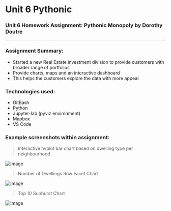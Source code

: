 # Unit 6 Pythonic

### Unit 6 Homework Assignment: Pythonic Monopoly by Dorothy Doutre
---
### Assignment Summary:
- Started a new Real Estate investment division to provide customers with broader range of portfolios
- Provide charts, maps and an interactive dashboard 
- This helps the customers explore the data with more appeal

### Technologies used:
- GitBash
- Python
- Jupyter-lab (pyviz environment)
- Mapbox
- VS Code

### Example screenshots within assignment:
> Interactive hvplot bar chart based on dwelling type per neighbourhood

![image](https://user-images.githubusercontent.com/91233750/152990414-325ecd8f-a9f2-4259-b926-2f298545f19b.png)

> Number of Dwellings Row Facet Chart

![image](https://user-images.githubusercontent.com/91233750/152990558-f5e4d9a7-6884-4d84-b68b-4e0e8e5e8600.png)

> Top 10 Sunburst Chart

![image](https://user-images.githubusercontent.com/91233750/152990646-a25110be-a5e9-4b00-a96f-75e7f06cfd5c.png)
